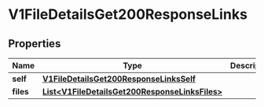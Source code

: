 
# V1FileDetailsGet200ResponseLinks

## Properties
Name | Type | Description | Notes
------------ | ------------- | ------------- | -------------
**self** | [**V1FileDetailsGet200ResponseLinksSelf**](V1FileDetailsGet200ResponseLinksSelf.md) |  |  [optional]
**files** | [**List&lt;V1FileDetailsGet200ResponseLinksFiles&gt;**](V1FileDetailsGet200ResponseLinksFiles.md) |  |  [optional]



